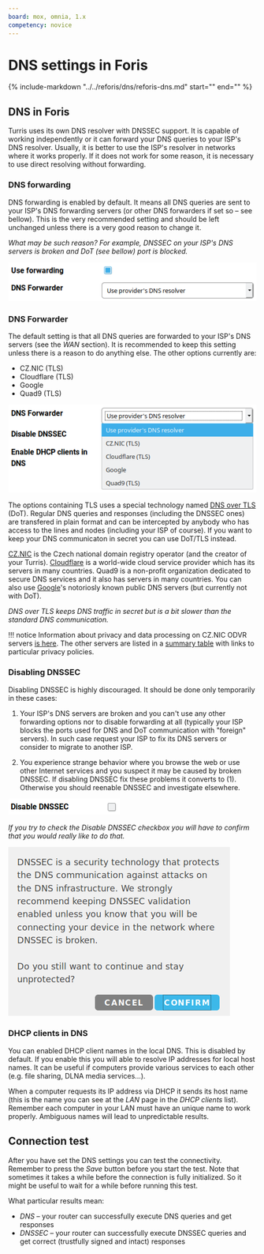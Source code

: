 ```yaml
---
board: mox, omnia, 1.x
competency: novice
---
```

# DNS settings in Foris

{%
  include-markdown "../../reforis/dns/reforis-dns.md"
  start="<!--what-is-dns-start-->"
  end="<!--what-is-dns-end-->"
%}


## DNS in Foris

Turris uses its own DNS resolver with DNSSEC support. It is capable of working independently or it can forward your
DNS queries to your ISP's DNS resolver. Usually, it is better to use the ISP's resolver in
networks where it works properly. If it does not work for some reason, it is necessary to use direct resolving
without forwarding.

### DNS forwarding

DNS forwarding is enabled by default. It means all DNS queries are sent to your ISP's DNS forwarding servers (or other
DNS forwarders if set so – see bellow). This is the very recommended setting and should be left unchanged unless
there is a very good reason to change it.

*What may be such reason? For example, DNSSEC on your ISP's DNS servers is broken and DoT (see bellow) port is blocked.*

![DNS forwarding](forward.png)

### DNS Forwarder

The default setting is that all DNS queries are forwarded to your ISP's DNS servers (see the _WAN_ section). It is
recommended to keep this setting unless there is a reason to do anything else. The other options currently are:

* CZ.NIC (TLS)
* Cloudflare (TLS)
* Google
* Quad9 (TLS)

![DNS forwarder](forwarder.png)

The options containing TLS uses a special technology named [DNS over TLS](https://en.wikipedia.org/wiki/DNS_over_TLS)
(DoT). Regular DNS queries and responses (including the DNSSEC ones) are transfered in plain format and can be
intercepted by anybody who has access to the lines and nodes (including your ISP of course). If you want to keep your
DNS communicaton in secret you can use DoT/TLS instead.

[CZ.NIC](https://www.nic.cz/) is the Czech national domain registry operator (and the creator of your Turris).
[Cloudflare](https://en.wikipedia.org/wiki/Cloudflare) is a world-wide cloud service provider which has its servers
in many countries. Quad9 is a non-profit organization dedicated to secure DNS services and it also has servers in
many countries. You can also use [Google](https://en.wikipedia.org/wiki/Google_Public_DNS)'s notoriosly known
public DNS servers (but currently not with DoT). 

*DNS over TLS keeps DNS traffic in secret but is a bit slower than the standard DNS communication.*

!!! notice
    Information about privacy and data processing on CZ.NIC ODVR servers
    [is here](https://www.nic.cz/odvr/). The other servers are listed in
    a [summary table](https://dnsprivacy.org/wiki/display/DP/DNS+Privacy+Public+Resolvers)
    with links to particular privacy policies.

### Disabling DNSSEC

Disabling DNSSEC is highly discouraged. It should be done only temporarily in these cases:

1. Your ISP's DNS servers are broken and you can't use any other forwarding options nor to disable forwarding
	   at all (typically your ISP blocks the ports used for DNS and DoT communication with "foreign" servers).
	   In such case request your ISP to fix its DNS servers or consider to migrate to another ISP. 

2. You experience strange behavior where you browse the web or use other Internet services and you suspect it may
	   be caused by broken DNSSEC. If disabling DNSSEC fix these problems it converts to (1). Otherwise you should
	   reenable DNSSEC and investigate elsewhere.

![Disable DNSSEC](disable-dnssec.png)

*If you try to check the Disable DNSSEC checkbox you will have to confirm that you would really like to do that.*

![DNSSEC disable warning](dnssec-warn.png)

### DHCP clients in DNS

You can enabled DHCP client names in the local DNS. This is disabled by default. If you enable this you will able to
resolve IP addresses for local host names. It can be useful if computers provide various services to each other
(e.g. file sharing, DLNA media services...).

When a computer requests its IP address via DHCP it sends its host name (this is the name you can see at the _LAN_
page in the _DHCP clients_ list). Remember each computer in your LAN must have an unique name to work properly.
Ambiguous names will lead to unpredictable results. 

## Connection test

After you have set the DNS settings you can test the connectivity. Remember to press the _Save_ button before
you start the test. Note that sometimes it takes a while before the connection is fully initialized. So it might be
useful to wait for a while before running this test.

What particular results mean:

* _DNS_ – your router can successfully execute DNS queries and get responses
* _DNSSEC_ – your router can successfully execute DNSSEC queries and get correct (trustfully signed and intact)
	  responses

